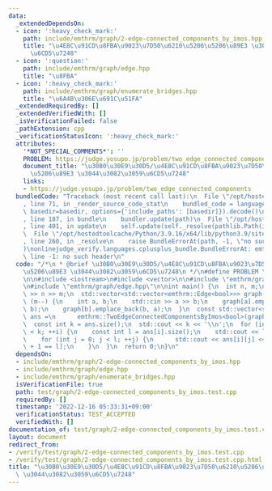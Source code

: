 ```yaml
---
data:
  _extendedDependsOn:
  - icon: ':heavy_check_mark:'
    path: include/emthrm/graph/2-edge-connected_components_by_imos.hpp
    title: "\u4E8C\u91CD\u8FBA\u9023\u7D50\u6210\u5206\u5206\u89E3 \u3044\u3082\u3059\
      \u6CD5\u7248"
  - icon: ':question:'
    path: include/emthrm/graph/edge.hpp
    title: "\u8FBA"
  - icon: ':heavy_check_mark:'
    path: include/emthrm/graph/enumerate_bridges.hpp
    title: "\u6A4B\u306E\u691C\u51FA"
  _extendedRequiredBy: []
  _extendedVerifiedWith: []
  _isVerificationFailed: false
  _pathExtension: cpp
  _verificationStatusIcon: ':heavy_check_mark:'
  attributes:
    '*NOT_SPECIAL_COMMENTS*': ''
    PROBLEM: https://judge.yosupo.jp/problem/two_edge_connected_components
    document_title: "\u30B0\u30E9\u30D5/\u4E8C\u91CD\u8FBA\u9023\u7D50\u6210\u5206\
      \u5206\u89E3 \u3044\u3082\u3059\u6CD5\u7248"
    links:
    - https://judge.yosupo.jp/problem/two_edge_connected_components
  bundledCode: "Traceback (most recent call last):\n  File \"/opt/hostedtoolcache/Python/3.9.16/x64/lib/python3.9/site-packages/onlinejudge_verify/documentation/build.py\"\
    , line 71, in _render_source_code_stat\n    bundled_code = language.bundle(stat.path,\
    \ basedir=basedir, options={'include_paths': [basedir]}).decode()\n  File \"/opt/hostedtoolcache/Python/3.9.16/x64/lib/python3.9/site-packages/onlinejudge_verify/languages/cplusplus.py\"\
    , line 187, in bundle\n    bundler.update(path)\n  File \"/opt/hostedtoolcache/Python/3.9.16/x64/lib/python3.9/site-packages/onlinejudge_verify/languages/cplusplus_bundle.py\"\
    , line 401, in update\n    self.update(self._resolve(pathlib.Path(included), included_from=path))\n\
    \  File \"/opt/hostedtoolcache/Python/3.9.16/x64/lib/python3.9/site-packages/onlinejudge_verify/languages/cplusplus_bundle.py\"\
    , line 260, in _resolve\n    raise BundleErrorAt(path, -1, \"no such header\"\
    )\nonlinejudge_verify.languages.cplusplus_bundle.BundleErrorAt: emthrm/graph/2-edge-connected_components_by_imos.hpp:\
    \ line -1: no such header\n"
  code: "/*\n * @brief \u30B0\u30E9\u30D5/\u4E8C\u91CD\u8FBA\u9023\u7D50\u6210\u5206\
    \u5206\u89E3 \u3044\u3082\u3059\u6CD5\u7248\n */\n#define PROBLEM \"https://judge.yosupo.jp/problem/two_edge_connected_components\"\
    \n\n#include <iostream>\n#include <vector>\n\n#include \"emthrm/graph/2-edge-connected_components_by_imos.hpp\"\
    \n#include \"emthrm/graph/edge.hpp\"\n\nint main() {\n  int n, m;\n  std::cin\
    \ >> n >> m;\n  std::vector<std::vector<emthrm::Edge<bool>>> graph(n);\n  while\
    \ (m--) {\n    int a, b;\n    std::cin >> a >> b;\n    graph[a].emplace_back(a,\
    \ b);\n    graph[b].emplace_back(b, a);\n  }\n  const std::vector<std::vector<int>>\
    \ ans =\n      emthrm::TwoEdgeConnectedComponentsByImos<bool>(graph, true).vertices;\n\
    \  const int k = ans.size();\n  std::cout << k << '\\n';\n  for (int i = 0; i\
    \ < k; ++i) {\n    const int l = ans[i].size();\n    std::cout << l << ' ';\n\
    \    for (int j = 0; j < l; ++j) {\n      std::cout << ans[i][j] << \" \\n\"[j\
    \ + 1 == l];\n    }\n  }\n  return 0;\n}\n"
  dependsOn:
  - include/emthrm/graph/2-edge-connected_components_by_imos.hpp
  - include/emthrm/graph/edge.hpp
  - include/emthrm/graph/enumerate_bridges.hpp
  isVerificationFile: true
  path: test/graph/2-edge-connected_components_by_imos.test.cpp
  requiredBy: []
  timestamp: '2022-12-16 05:33:31+09:00'
  verificationStatus: TEST_ACCEPTED
  verifiedWith: []
documentation_of: test/graph/2-edge-connected_components_by_imos.test.cpp
layout: document
redirect_from:
- /verify/test/graph/2-edge-connected_components_by_imos.test.cpp
- /verify/test/graph/2-edge-connected_components_by_imos.test.cpp.html
title: "\u30B0\u30E9\u30D5/\u4E8C\u91CD\u8FBA\u9023\u7D50\u6210\u5206\u5206\u89E3\
  \ \u3044\u3082\u3059\u6CD5\u7248"
---
```


